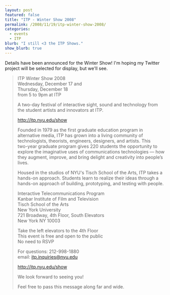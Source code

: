 ```yaml
---
layout: post
featured: false
title: "ITP - Winter Show 2008"
permalink: /2008/11/19/itp-winter-show-2008/
categories:
  - events
  - ITP
blurb: "I still <3 the ITP Shows."
show_blurb: true
---
```

Details have been announced for the Winter Show! I'm hoping my Twitter project will be selected for display, but we'll see.

> ITP Winter Show 2008  
> Wednesday, December 17 and  
> Thursday, December 18  
> from 5 to 9pm at ITP
> 
> A two-day festival of interactive sight, sound and technology from  
> the student artists and innovators at ITP.
> 
> http://itp.nyu.edu/show
> 
> Founded in 1979 as the first graduate education program in  
> alternative media, ITP has grown into a living community of  
> technologists, theorists, engineers, designers, and artists. This  
> two-year graduate program gives 220 students the opportunity to  
> explore the imaginative uses of communications technologies — how  
> they augment, improve, and bring delight and creativity into people’s  
> lives.
> 
> Housed in the studios of NYU's Tisch School of the Arts, ITP takes a  
> hands-on approach. Students learn to realize their ideas through a  
> hands-on approach of building, prototyping, and testing with people.
> 
> Interactive Telecommunications Program  
> Kanbar Institute of Film and Television  
> Tisch School of the Arts  
> New York University  
> 721 Broadway, 4th Floor, South Elevators  
> New York NY 10003
> 
> Take the left elevators to the 4th Floor  
> This event is free and open to the public  
> No need to RSVP
> 
> For questions: 212-998-1880  
> email: itp.inquiries@nyu.edu
> 
> http://itp.nyu.edu/show
> 
> We look forward to seeing you!
> 
> Feel free to pass this message along far and wide.
